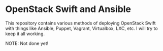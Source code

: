 # OpenStack Swift and Ansible

This repository contains various methods of deploying OpenStack Swift with things like Ansible, Puppet, Vagrant, Virtualbox, LXC, etc. I will try to keep it all working.

NOTE: Not done yet!
